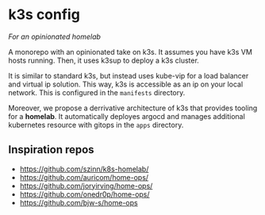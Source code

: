 # k3s config
*For an opinionated homelab*

A monorepo with an opinionated take on k3s. It assumes you have k3s VM hosts running. Then, it uses k3sup to deploy a k3s cluster.

It is similar to standard k3s, but instead uses kube-vip for a load balancer and virtual ip solution. This way, k3s is accessible as an ip on your local network. This is configured in the `manifests` directory.

Moreover, we propose a derrivative architecture of k3s that provides tooling for a **homelab**. It automatically deployes argocd and manages additional kubernetes resource with gitops in the `apps` directory.


## Inspiration repos
 - https://github.com/szinn/k8s-homelab/
 - https://github.com/auricom/home-ops/
 - https://github.com/joryirving/home-ops/
 - https://github.com/onedr0p/home-ops/
 - https://github.com/bjw-s/home-ops
